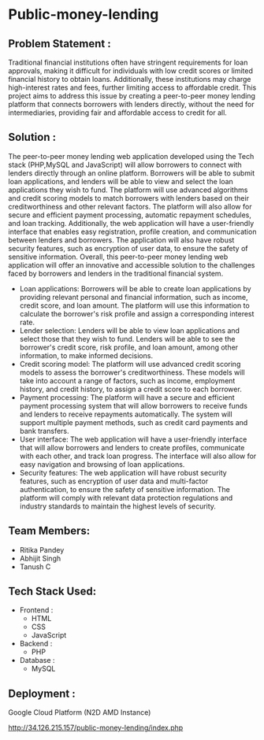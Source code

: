 # Public-money-lending

## Problem Statement :

Traditional financial institutions often have stringent requirements for loan approvals, making it difficult for individuals with low credit scores or limited financial history to obtain loans. Additionally, these institutions may charge high-interest rates and fees, further limiting access to affordable credit. This project aims to address this issue by creating a peer-to-peer money lending platform that connects borrowers with lenders directly, without the need for intermediaries, providing fair and affordable access to credit for all.

## Solution :

The peer-to-peer money lending web application developed using the Tech stack (PHP,MySQL and JavaScript) will allow borrowers to connect with lenders directly through an online platform. Borrowers will be able to submit loan applications, and lenders will be able to view and select the loan applications they wish to fund. The platform will use advanced algorithms and credit scoring models to match borrowers with lenders based on their creditworthiness and other relevant factors. The platform will also allow for secure and efficient payment processing, automatic repayment schedules, and loan tracking. Additionally, the web application will have a user-friendly interface that enables easy registration, profile creation, and communication between lenders and borrowers. The application will also have robust security features, such as encryption of user data, to ensure the safety of sensitive information. Overall, this peer-to-peer money lending web application will offer an innovative and accessible solution to the challenges faced by borrowers and lenders in the traditional financial system.
    
   *  Loan applications: Borrowers will be able to create loan applications by providing relevant personal and financial information, such as income, credit score, and loan amount. The platform will use this information to calculate the borrower's risk profile and assign a corresponding interest rate. 
   *  Lender selection: Lenders will be able to view loan applications and select those that they wish to fund. Lenders will be able to see the borrower's credit score, risk profile, and loan amount, among other information, to make informed decisions. 
   *  Credit scoring model: The platform will use advanced credit scoring models to assess the borrower's creditworthiness. These models will take into account a range of factors, such as income, employment history, and credit history, to assign a credit score to each borrower.
   *  Payment processing: The platform will have a secure and efficient payment processing system that will allow borrowers to receive funds and lenders to receive repayments automatically. The system will support multiple payment methods, such as credit card payments and bank transfers. 
   *  User interface: The web application will have a user-friendly interface that will allow borrowers and lenders to create profiles, communicate with each other, and track loan progress. The interface will also allow for easy navigation and browsing of loan applications. 
   *  Security features: The web application will have robust security features, such as encryption of user data and multi-factor authentication, to ensure the safety of sensitive information. The platform will comply with relevant data protection regulations and industry standards to maintain the highest levels of security.

## Team Members:
  * Ritika Pandey
  * Abhijit Singh
  * Tanush C
## Tech Stack Used:
   * Frontend :
     + HTML
     + CSS
     + JavaScript
   * Backend :
      + PHP
   * Database :
      + MySQL
## Deployment :
   Google Cloud Platform (N2D AMD Instance)
   
  http://34.126.215.157/public-money-lending/index.php
